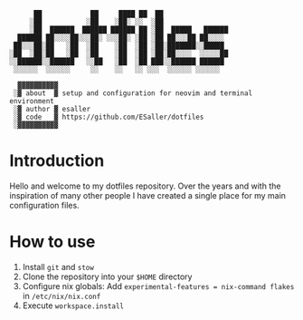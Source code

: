 ```
      ██            ██     ████ ██  ██
     ░██           ░██    ░██░ ░░  ░██
     ░██  ██████  ██████ ██████ ██ ░██  █████   ██████
  ██████ ██░░░░██░░░██░ ░░░██░ ░██ ░██ ██░░░██ ██░░░░
 ██░░░██░██   ░██  ░██    ░██  ░██ ░██░███████░░█████
░██  ░██░██   ░██  ░██    ░██  ░██ ░██░██░░░░  ░░░░░██
░░██████░░██████   ░░██   ░██  ░██ ███░░██████ ██████
 ░░░░░░  ░░░░░░     ░░    ░░   ░░ ░░░  ░░░░░░ ░░░░░░

  ▓▓▓▓▓▓▓▓▓▓
 ░▓ about  ▓ setup and configuration for neovim and terminal environment
 ░▓ author ▓ esaller
 ░▓ code   ▓ https://github.com/ESaller/dotfiles
 ░▓▓▓▓▓▓▓▓▓▓

```
# Introduction
Hello and welcome to my dotfiles repository. Over the years and with the inspiration of many other people I have created a single place for my main configuration files.


# How to use

1. Install  `git` and `stow`
2. Clone the repository into your `$HOME` directory
3. Configure nix globals: Add `experimental-features = nix-command flakes` in `/etc/nix/nix.conf`
4. Execute `workspace.install`
